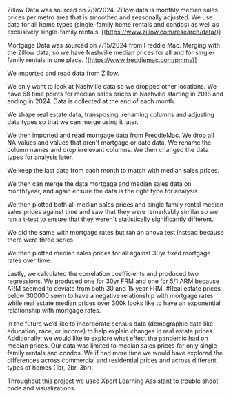 Zillow Data was sourced on 7/9/2024. Zillow data is monthly median sales prices per metro area that is smoothed and seasonally adjusted. We use data for all home types (single-family home rentals and condos) as well as exclusively single-family rentals.
[(https://www.zillow.com/research/data/)]

Mortgage Data was sourced on 7/15/2024 from Freddie Mac. Merging with the Zillow data, so we have Nashville median prices for all and for single-family rentals in one place. 
[(https://www.freddiemac.com/pmms)]


We imported and read data from Zillow.


We only want to look at Nashville data so we dropped other locations. We have 68 time points for median sales prices in Nashville starting in 2018 and ending in 2024. Data is collected at the end of each month.


We shape real estate data, transposing, renaming columns and adjusting data types so that we can merge using it later.

We then imported and read mortgage data from FreddieMac. We drop all NA values and values that aren't mortgage or date data. We rename the column names and drop irrelevant columns. We then changed the data types for analysis later.

We keep the last data from each month to match with median sales prices.

We then can merge the data mortgage and median sales data on month/year, and again ensure the data is the right type for analysis.

We then plotted both all median sales prices and single family rental median sales prices against time and saw that they were remarkably similar so we ran a t-test to ensure that they weren't statistically significantly different.

We did the same with mortgage rates but ran an anova test instead because there were three series.

We then plotted median sales prices for all against 30yr fixed mortgage rates over time.

Lastly, we calculated the correlation coefficients and produced two regressions. We produced one for 30yr FRM and one for 5/1 ARM because ARM seemed to deviate from both 30 and 15 year FRM. #Real estate prices below 300000 seem to have a negative relationship with mortgage rates while real estate median prices over 300k looks like to have an exponential relationship with mortgage rates.

In the future we’d like to incorporate census data (demographic data like education, race, or income) to help explain changes in real estate prices. Additionally, we would like to explore what effect the pandemic had on median prices. 
Our data was limited to median sales prices for only single family rentals and condos. We if had more time we would have explored the differences across commercial and residential prices and across different types of homes (1br, 2br, 3br). 

Throughout this project we used Xpert Learning Assistant to trouble shoot code and visualizations. 
